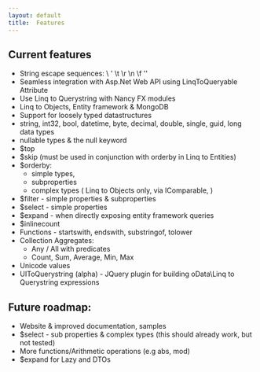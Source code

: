```yaml
---
layout: default
title:  Features
---
```

## Current features

* String escape sequences: \ \' \t \r \n \f ''
* Seamless integration with Asp.Net Web API using LinqToQueryable Attribute 
* Use Linq to Querystring with Nancy FX modules
* Linq to Objects, Entity framework & MongoDB
* Support for loosely typed datastructures
* string, int32, bool, datetime, byte, decimal, double, single, guid, long data types
* nullable types & the null keyword
* $top
* $skip (must be used in conjunction with orderby in Linq to Entities)
* $orderby:
    * simple types, 
    * subproperties
    * complex types ( Linq to Objects only, via IComparable, )
* $filter - simple properties & subproperties
* $select - simple properties
* $expand - when directly exposing entity framework queries
* $inlinecount
* Functions - startswith, endswith, substringof, tolower
* Collection Aggregates:
    * Any / All with predicates
    * Count, Sum, Average, Min, Max
* Unicode values
* UIToQuerystring (alpha) - JQuery plugin for building oData\Linq to Querystring expressions

## Future roadmap:

* Website & improved documentation, samples
* $select - sub properties & complex types (this should already work, but not tested)
* More functions/Arithmetic operations (e.g abs, mod)
* $expand for Lazy<T> and DTOs